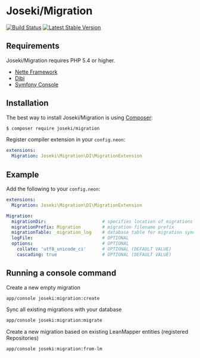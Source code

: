 Joseki/Migration
================

[![Build Status](https://travis-ci.org/Joseki/Migration.svg?branch=master)](https://travis-ci.org/Joseki/Migration)
[![Latest Stable Version](https://poser.pugx.org/joseki/migration/v/stable)](https://packagist.org/packages/joseki/migration)

Requirements
------------

Joseki/Migration requires PHP 5.4 or higher.

- [Nette Framework](https://github.com/nette/nette)
- [Dibi](http://dibiphp.com/)
- [Symfony Console](https://github.com/symfony/Console)


Installation
------------

The best way to install Joseki/Migration is using  [Composer](http://getcomposer.org/):

```sh
$ composer require joseki/migration
```

Register compiler extension in your `config.neon`:

```yml
extensions:
  Migration: Joseki\Migration\DI\MigrationExtension
```

Example
-------

Add the following to your `config.neon`:

```yml
extensions:
  Migration: Joseki\Migration\DI\MigrationExtension

Migration:
  migrationDir:                     # specifies location of migrations
  migrationPrefix: Migration        # migration filename prefix
  migrationTable: _migration_log    # database table for migration sync
  logFile:                          # OPTIONAL
  options:                          # OPTIONAL
    collate: 'utf8_unicode_ci'      # OPTIONAL (DEFAULT VALUE)
    cascading: true                 # OPTIONAL (DEFAULT VALUE)
```

Running a console command
-------------------------
Create a new empty migration

```sh
app/console joseki:migration:create
```

Sync all existing migrations with your database

```sh
app/console joseki:migration:migrate
```

Create a new migration based on existing LeanMapper entities (registered Repositories)

```sh
app/console joseki:migration:from-lm
```
